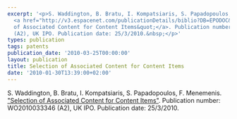 ```yaml
---
excerpt: '<p>S. Waddington, B. Bratu, I. Kompatsiaris, S. Papadopoulos, F. Menemenis.
  <a href="http://v3.espacenet.com/publicationDetails/biblio?DB=EPODOC&amp;adjacent=true&amp;locale=en_gb&amp;FT=D&amp;date=20100325&amp;CC=WO&amp;NR=2010033346A2&amp;KC=A2">&quot;Selection
  of Associated Content for Content Items&quot;</a>. Publication number: WO2010033346
  (A2), UK IPO. Publication date: 25/3/2010.&nbsp;</p>'
types: publication
tags: patents
publication_date: '2010-03-25T00:00:00'
layout: publication
title: Selection of Associated Content for Content Items
date: '2010-01-30T13:39:00+02:00'
---
```

<p>S. Waddington, B. Bratu, I. Kompatsiaris, S. Papadopoulos, F. Menemenis. <a href="http://v3.espacenet.com/publicationDetails/biblio?DB=EPODOC&amp;adjacent=true&amp;locale=en_gb&amp;FT=D&amp;date=20100325&amp;CC=WO&amp;NR=2010033346A2&amp;KC=A2">"Selection of Associated Content for Content Items"</a>. Publication number: WO2010033346 (A2), UK IPO. Publication date: 25/3/2010.&nbsp;</p>
